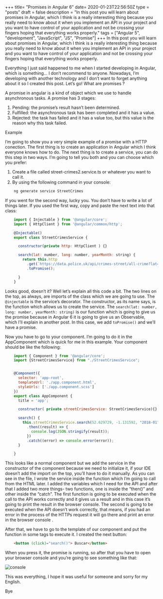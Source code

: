 +++
title= "Promises in Angular 6"
date= 2020-01-23T22:56:50Z
type = "posts"
draft = false
description = "In this post you will learn about promises in Angular, which I think is a really interesting thing because you really need to know about it when you implement an API in your project and you want to have control of your application and not be crossing your fingers hoping that everything works properly."
tags = ["Angular 5", "development", "JavaScript", "JS", "Promise"]
+++
In this post you will learn about promises in Angular, which I think is a really interesting thing because you really need to know about it when you implement an API in your project and you want to have control of your application and not be crossing your fingers hoping that everything works properly.

Everything I just said happened to me when I started developing in Angular, which is something… I don’t recommend to anyone. Nowadays, I’m developing with another technology and I don’t want to forget anything about it so I created this post. Let’s go!
What are promises ?

A promise in angular is a kind of object which we use to handle asynchronous tasks. A promise has 3 stages:
1. Pending: the promise’s result hasn’t been determined.
2. Fulfilled: the asynchronous task has been completed and it has a value.
3. Rejected: the task has failed and it has a value too, but this value is the reason why this task failed.

Example

I’m going to show you a very simple example of a promise with a HTTP conection. The first thing is to create an application in Angular which I think everyone knows how to do. The next thing is to create a service, you can do this step in two ways. I’m going to tell you both and you can choose which you prefer:

1. Create a file called street-crimes2.service.ts or whatever you want to call it.
2. By using the following command in your console:

```bash
    ng generate service StreetCrimes
```
If you went for the second way, lucky you. You don’t have to write a lot of things later. If you used the first way, copy and paste the next text into that class:

```javascript
    import { Injectable } from '@angular/core';
    import { HttpClient } from '@angular/common/http';

    @Injectable()
    export class StreetCrimesService {

      constructor(private http: HttpClient ) {}

      search(lat: number, long: number, yearMonth: string) {
        return this.http
          .get(`https://data.police.uk/api/crimes-street/all-crime?lat=${lat}&lng=${long}&date=${yearMonth}`)
          .toPromise();

      }
    }
```

Looks good, doesn’t it? Well let’s explain all this code a bit. The two lines on the top, as always, are imports of the class which we are going to use. The `@injectable` is the service’s decorator.  The constructor, as its name says, is the function which allows us to create the service. The `search(lat: number, long: number, yearMonth: string)` is our function which is going to give us the promise because in Angular 6 it is going to give us an Observable, which I’ll explain in another post. In this case, we add `toPromise()` and we’ll have a promise.

Now you have to go to your component. I’m going to do it in the AppComponent which is quick for me in this example. Your component should be like the following:

```javascript
    import { Component } from '@angular/core';
    import {StreetCrimesService} from "./StreetCrimesService";


    @Component({
      selector: 'app-root',
      templateUrl: './app.component.html',
      styleUrls: ['./app.component.scss']
    })
    export class AppComponent {
      title = 'app';

      constructor( private streetCrimesService: StreetCrimesService){}

      search() {
        this.streetCrimesService.search(52.629729, -1.131592, "2018-01")
          .then((result) => {
            console.log(JSON.stringify(result));
          })
          .catch((error) => console.error(error));
      }

    }
```

This looks like a normal component but we add the service in the constructor of the component because we need to initialize it, if your IDE doesn’t add the import on the top, you’ll have to do it manually. As you can see in the file, I wrote the service inside the function which I’m going to call from the HTML later. I added the variables which I need for the API and after that I added two more things- two functions, one is inside the “then()” and other inside the “catch”. The first function is going to be executed when the call to the API works correctly and it gives us a result and in this case it’s going to print the result in the browser console. The second is going to be executed when the API doesn’t work correctly, that means, if you had an error in the process of the HTTPs request it will go there and print an error in the browser console .

After that, we have to go to the template of our component and put the function in some tags to execute it. I created the next button:
```html
    <button (click)="search()"> Buscar</button>
```
When you press it, the promise is running, so after that you have to open your browser console and you’re going to see something like that:

![console](/images/promises/angular5Console.png)

This was everything, I hope it was useful for someone and sorry for my English.

Bye
